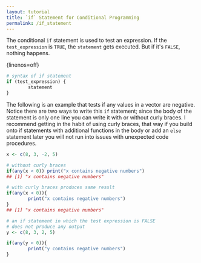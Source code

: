 ```yaml
---
layout: tutorial
title: `if` Statement for Conditional Programming
permalink: /if_statement
---
```


The conditional `if` statement is used to test an expression.  If the `test_expression` is `TRUE`, the `statement` gets executed. But if it's `FALSE`, nothing happens. 

{linenos=off}
```r
# syntax of if statement
if (test_expression) {
        statement
}
```

The following is an example that tests if any values in a vector are negative.  Notice there are two ways to write this `if` statement; since the body of the statement is only one line you can write it with or without curly braces.  I recommend getting in the habit of using curly braces, that way if you build onto if statements with additional functions in the body or add an `else` statement later you will not run into issues with unexpected code procedures.


```r
x <- c(8, 3, -2, 5)

# without curly braces
if(any(x < 0)) print("x contains negative numbers")
## [1] "x contains negative numbers"

# with curly braces produces same result
if(any(x < 0)){
        print("x contains negative numbers")
}
## [1] "x contains negative numbers"

# an if statement in which the test expression is FALSE
# does not produce any output
y <- c(8, 3, 2, 5)

if(any(y < 0)){
        print("y contains negative numbers")
}
```
